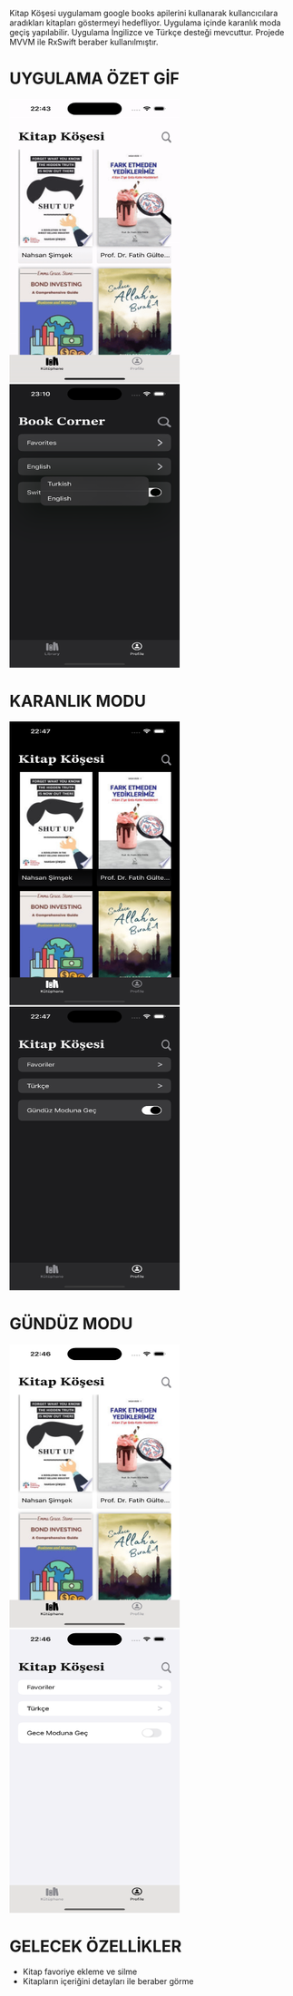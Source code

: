 Kitap Köşesi uygulamam google books apilerini kullanarak kullancıcılara aradıkları kitapları göstermeyi hedefliyor.
Uygulama içinde karanlık moda geçiş yapılabilir.
Uygulama İngilizce ve Türkçe desteği mevcuttur.
Projede MVVM ile RxSwift beraber kullanılmıştır.



# UYGULAMA ÖZET GİF
<img src="https://github.com/kdrgrgn/KitapKosesi/blob/main/ExampleAssets/run.gif" alt="Resim Açıklaması" width="300" height="500">

<img src="https://github.com/kdrgrgn/KitapKosesi/blob/main/ExampleAssets/language.png" alt="Resim Açıklaması" width="300" height="500">


# KARANLIK MODU
<img src="https://github.com/kdrgrgn/KitapKosesi/blob/main/ExampleAssets/library_dark.png" alt="Resim Açıklaması" width="300" height="500">  <img src="https://github.com/kdrgrgn/KitapKosesi/blob/main/ExampleAssets/profile_dark.png" alt="Resim Açıklaması" width="300" height="500">



# GÜNDÜZ MODU
<img src="https://github.com/kdrgrgn/KitapKosesi/blob/main/ExampleAssets/library_light.png" alt="Resim Açıklaması" width="300" height="500"> <img src="https://github.com/kdrgrgn/KitapKosesi/blob/main/ExampleAssets/profile_light.png" alt="Resim Açıklaması" width="300" height="500">






# GELECEK ÖZELLİKLER
* Kitap favoriye ekleme ve silme
* Kitapların içeriğini detayları ile beraber görme
